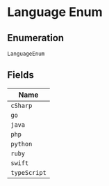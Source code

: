 
# Language Enum

## Enumeration

`LanguageEnum`

## Fields

| Name |
|  --- |
| `cSharp` |
| `go` |
| `java` |
| `php` |
| `python` |
| `ruby` |
| `swift` |
| `typeScript` |

